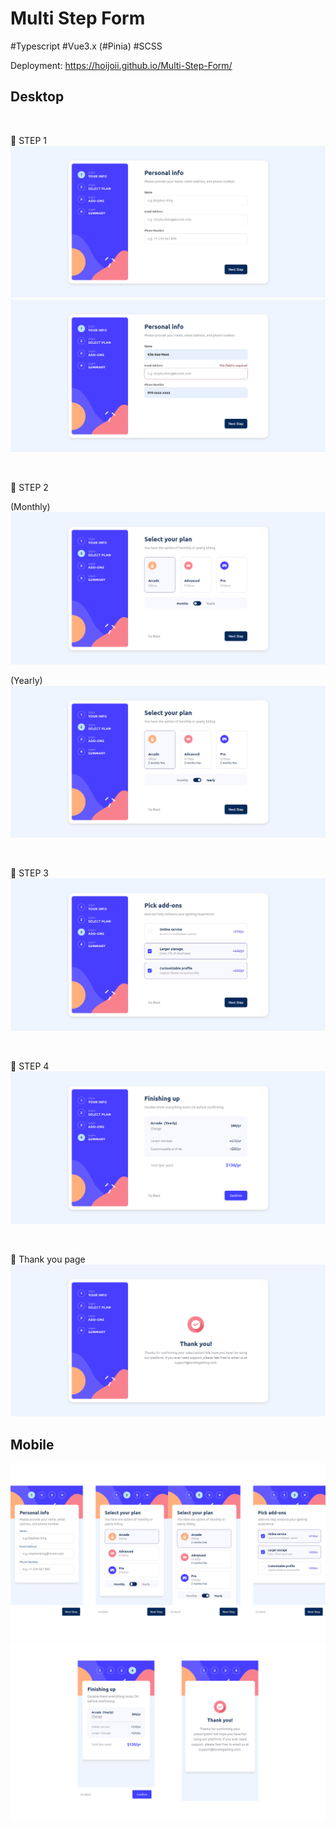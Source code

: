 # Multi Step Form

#Typescript #Vue3.x (#Pinia) #SCSS 

Deployment: https://hoijoii.github.io/Multi-Step-Form/

## Desktop

<br>

:small_orange_diamond: STEP 1
<img src="./src/assets/images/multi-1.png">
<img src="./src/assets/images/multi-2.png">

<br>

:small_orange_diamond: STEP 2

(Monthly)
<img src="./src/assets/images/multi-3.png">

(Yearly)
<img src="./src/assets/images/multi-4.png">

<br>

:small_orange_diamond: STEP 3
<img src="./src/assets/images/multi-5.png">


<br>

:small_orange_diamond: STEP 4
<img src="./src/assets/images/multi-6.png">

<br>

:small_orange_diamond: Thank you page
<img src="./src/assets/images/multi-7.png">


## Mobile

<img src="./src/assets/images/multi-mobile-1.png">
<img src="./src/assets/images/multi-mobile-2.png">

<br>
<br>